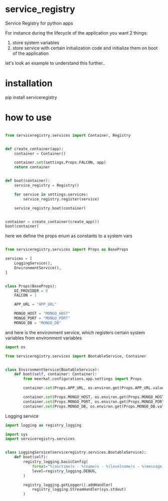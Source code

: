 # service_registry
Service Registry for python apps

For instance during the lifecycle of the application you want 2 things:
1. store system variables
2. store service with certain initialization code and initialize them on boot of the application

let's look an example to understand this further..

# installation
pip install serviceregistry

# how to use

```python

from serviceregistry.services import Container, Registry


def create_container(app):
    container = Container()

    container.set(settings.Props.FALCON, app)
    return container


def boot(container):
    service_registry = Registry()

    for service in settings.services:
        service_registry.register(service)

    service_registry.boot(container)


container = create_container(create_app())
boot(container)


```

here we define the props enum as constants to a system vars

```python

from serviceregistry.services import Props as BaseProps

services = [
    LoggingService(),
    EnvironmentService(),
]


class Props(BaseProps):
    DI_PROVIDER = 0
    FALCON = 1

    APP_URL = "APP_URL"

    MONGO_HOST = "MONGO_HOST"
    MONGO_PORT = "MONGO_PORT"
    MONGO_DB = "MONGO_DB"
```

and here is the environment service, which registers certain system variables from environment variables

```python
import os

from serviceregistry.services import BootableService, Container


class EnvironmentService(BootableService):
    def boot(self, container: Container):
        from meerkat.configurations.app.settings import Props

        container.set(Props.APP_URL, os.environ.get(Props.APP_URL.value))

        container.set(Props.MONGO_HOST, os.environ.get(Props.MONGO_HOST.value))
        container.set(Props.MONGO_PORT, os.environ.get(Props.MONGO_PORT.value))
        container.set(Props.MONGO_DB, os.environ.get(Props.MONGO_DB.value))

```

Logging service

```python
import logging as registry_logging

import sys
import serviceregistry.services


class LoggingService(serviceregistry.services.BootableService):
    def boot(self):
        registry_logging.basicConfig(
            format="%(asctime)s - %(name)s - %(levelname)s - %(message)s",
            level=registry_logging.DEBUG,
        )

        registry_logging.getLogger().addHandler(
            registry_logging.StreamHandler(sys.stdout)
        )

```
